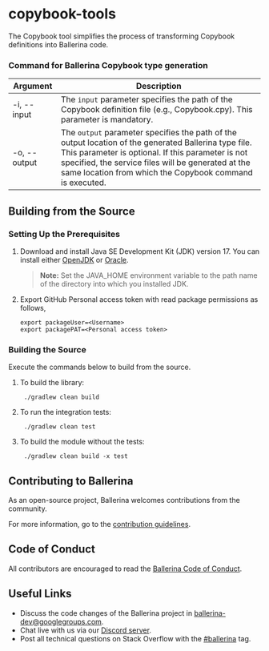 # copybook-tools
The Copybook tool simplifies the process of transforming Copybook definitions into Ballerina code.

### Command for Ballerina Copybook type generation

| Argument                      | Description                                                                                                                                                                                                                                                                  |
|-------------------------------|------------------------------------------------------------------------------------------------------------------------------------------------------------------------------------------------------------------------------------------------------------------------------|
| -i, --input                   | The `input` parameter specifies the path of the Copybook definition file (e.g., Copybook.cpy). This parameter is mandatory.                                                                                                                                                  |
| -o, --output                  | The `output` parameter specifies the path of the output location of the generated Ballerina type file. This parameter is optional. If this parameter is not specified, the service files will be generated at the same location from which the Copybook command is executed. |

## Building from the Source

### Setting Up the Prerequisites

1. Download and install Java SE Development Kit (JDK) version 17. You can install either [OpenJDK](https://adoptopenjdk.net/) or [Oracle](https://www.oracle.com/java/technologies/downloads/).

   > **Note:** Set the JAVA_HOME environment variable to the path name of the directory into which you installed JDK.

2. Export GitHub Personal access token with read package permissions as follows,
   ```
   export packageUser=<Username>
   export packagePAT=<Personal access token>
   ```

### Building the Source

Execute the commands below to build from the source.

1. To build the library:

        ./gradlew clean build

2. To run the integration tests:

        ./gradlew clean test

3. To build the module without the tests:

        ./gradlew clean build -x test

## Contributing to Ballerina

As an open-source project, Ballerina welcomes contributions from the community.

For more information, go to the [contribution guidelines](https://github.com/ballerina-platform/ballerina-lang/blob/master/CONTRIBUTING.md).

## Code of Conduct

All contributors are encouraged to read the [Ballerina Code of Conduct](https://ballerina.io/code-of-conduct).

## Useful Links

* Discuss the code changes of the Ballerina project in [ballerina-dev@googlegroups.com](mailto:ballerina-dev@googlegroups.com).
* Chat live with us via our [Discord server](https://discord.gg/ballerinalang).
* Post all technical questions on Stack Overflow with the [#ballerina](https://stackoverflow.com/questions/tagged/ballerina) tag.
